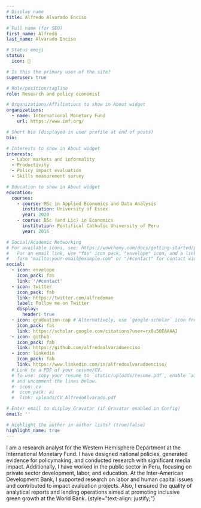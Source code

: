 ```yaml
---
# Display name
title: Alfredo Alvarado Enciso

# Full name (for SEO)
first_name: Alfredo
last_name: Alvarado Enciso

# Status emoji
status:
  icon: 🤗

# Is this the primary user of the site?
superuser: true

# Role/position/tagline
role: Research and policy economist

# Organizations/Affiliations to show in About widget
organizations:
  - name: International Monetary Fund
    url: https://www.imf.org/

# Short bio (displayed in user profile at end of posts)
bio: 

# Interests to show in About widget
interests:
  - Labor markets and informality
  - Productivity
  - Policy impact evaluation
  - Skills measurement survey

# Education to show in About widget
education:
  courses:
    - course: MSc in Applied Economics and Data Analysis
      institution: University of Essex
      year: 2020
    - course: BSc (and Lic) in Economics
      institution: Pontifical Catholic University of Peru
      year: 2016

# Social/Academic Networking
# For available icons, see: https://wowchemy.com/docs/getting-started/page-builder/#icons
#   For an email link, use "fas" icon pack, "envelope" icon, and a link in the
#   form "mailto:your-email@example.com" or "/#contact" for contact widget.
social:
  - icon: envelope
    icon_pack: fas
    link: '/#contact'
  - icon: twitter
    icon_pack: fab
    link: https://twitter.com/alfredoman
    label: Follow me on Twitter
    display:
      header: true
  - icon: graduation-cap # Alternatively, use `google-scholar` icon from `ai` icon pack
    icon_pack: fas
    link: https://scholar.google.com/citations?user=rx8u5OEAAAAJ
  - icon: github
    icon_pack: fab
    link: https://github.com/alfredoalvaradoenciso
  - icon: linkedin
    icon_pack: fab
    link: https://www.linkedin.com/in/alfredoalvaradoenciso/
  # Link to a PDF of your resume/CV.
  # To use: copy your resume to `static/uploads/resume.pdf`, enable `ai` icons in `params.yaml`,
  # and uncomment the lines below.
  #- icon: cv
  #  icon_pack: ai
  #  link: uploads/CV_AlfredoAlvarado.pdf

# Enter email to display Gravatar (if Gravatar enabled in Config)
email: ''

# Highlight the author in author lists? (true/false)
highlight_name: true
---
```


I am a research analyst for the Western Hemisphere Department at the International Monetary Fund. I have designed national policies, generated evidence for policymaking, and conducted research with significant media impact. Additionally, I have worked in the public sector in Peru, focusing on private sector development, labor, and education. At the Inter-American Development Bank, I supported research on labor and human capital issues and contributed to impact evaluation projects. Also, I ensured the quality of analytical reports and lending operations aimed at promoting inclusive green growth at the World Bank.
{style="text-align: justify;"}
